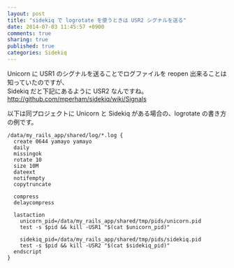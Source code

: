 ```yaml
---
layout: post
title: "sidekiq で logrotate を使うときは USR2 シグナルを送る"
date: 2014-07-03 11:45:57 +0900
comments: true
sharing: true
published: true
categories: Sidekiq
---
```


Unicorn に USR1 のシグナルを送ることでログファイルを reopen 出来ることは知っていたのですが、<br/>
Sidekiq だと下記にあるように USR2 なんですね。<br/>
http://github.com/mperham/sidekiq/wiki/Signals

以下は同プロジェクトに Unicorn と Sidekiq がある場合の、logrotate の書き方の例です。

```
/data/my_rails_app/shared/log/*.log {
  create 0644 yamayo yamayo
  daily
  missingok
  rotate 10
  size 10M
  dateext
  notifempty
  copytruncate

  compress
  delaycompress

  lastaction
    unicorn_pid=/data/my_rails_app/shared/tmp/pids/unicorn.pid
    test -s $pid && kill -USR1 "$(cat $unicorn_pid)"

    sidekiq_pid=/data/my_rails_app/shared/tmp/pids/sidekiq.pid
    test -s $pid && kill -USR2 "$(cat $sidekiq_pid)"
  endscript
}
```

